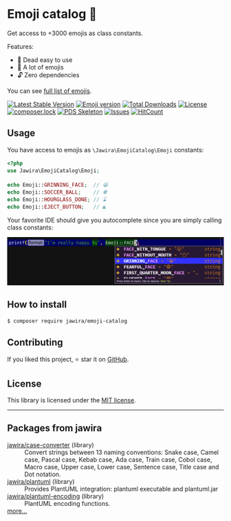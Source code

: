 Emoji catalog 📔
==============

Get access to +3000 emojis as class constants.

Features:

- 🍰 Dead easy to use
- 🤩 A lot of emojis
- 🔓 Zero dependencies

You can see [full list of emojis].

[![Latest Stable Version](https://poser.pugx.org/jawira/emoji-catalog/v/stable)](https://packagist.org/packages/jawira/emoji-catalog)
[![Emoji version](https://img.shields.io/badge/Emoji%20version-12.1-%23ff69b4)](https://home.unicode.org/emoji-12-1-release-168-emoji-added/)
[![Total Downloads](https://poser.pugx.org/jawira/emoji-catalog/downloads)](https://packagist.org/packages/jawira/emoji-catalog)
[![License](https://poser.pugx.org/jawira/emoji-catalog/license)](https://packagist.org/packages/jawira/emoji-catalog)
[![composer.lock](https://poser.pugx.org/jawira/emoji-catalog/composerlock)](https://packagist.org/packages/jawira/emoji-catalog)
[![PDS Skeleton](https://img.shields.io/badge/pds-skeleton-blue.svg)](https://github.com/php-pds/skeleton)
[![Issues](https://img.shields.io/github/issues/jawira/emoji-catalog.svg?label=HuBoard&color=694DC2)](https://huboard.com/jawira/emoji-catalog)
[![HitCount](http://hits.dwyl.io/jawira/emoji-catalog.svg)](http://hits.dwyl.io/jawira/emoji-catalog)

Usage
-----

You have access to emojis as `\Jawira\EmojiCatalog\Emoji` constants:

```php
<?php
use Jawira\EmojiCatalog\Emoji;

echo Emoji::GRINNING_FACE;  // 😀
echo Emoji::SOCCER_BALL;    // ⚽
echo Emoji::HOURGLASS_DONE; // ⌛
echo Emoji::EJECT_BUTTON;   // ⏏
```

Your favorite IDE should give you autocomplete since you are simply calling 
class constants:

![Autocomplete](docs/images/autocomplete.png)

How to install
--------------

```
$ composer require jawira/emoji-catalog
```

Contributing
------------

If you liked this project, ⭐ star it on [GitHub].

License
-------

This library is licensed under the [MIT license](LICENSE.md).

[GitHub]: https://github.com/jawira/emoji-catalog
[full list of emojis]: https://github.com/jawira/emoji-catalog/blob/master/docs/catalog.md

***

Packages from jawira
--------------------

<dl>
  <dt><a href="https://packagist.org/packages/jawira/case-converter">jawira/case-converter</a> (library)</dt>
  <dd>Convert strings between 13 naming conventions: Snake case, Camel case,
      Pascal case, Kebab case, Ada case, Train case, Cobol case, Macro case,
      Upper case, Lower case, Sentence case, Title case and Dot notation.
  </dd>

  <dt><a href="https://packagist.org/packages/jawira/plantuml">jawira/plantuml</a> (library)</dt>
  <dd>Provides PlantUML integration: plantuml executable and plantuml.jar</dd>

  <dt><a href="https://packagist.org/packages/jawira/plantuml-encoding">jawira/plantuml-encoding</a> (library)</dt>
  <dd>PlantUML encoding functions.</dd>

  <dt><a href="https://packagist.org/packages/jawira/">more...</a></dt>
</dl>
